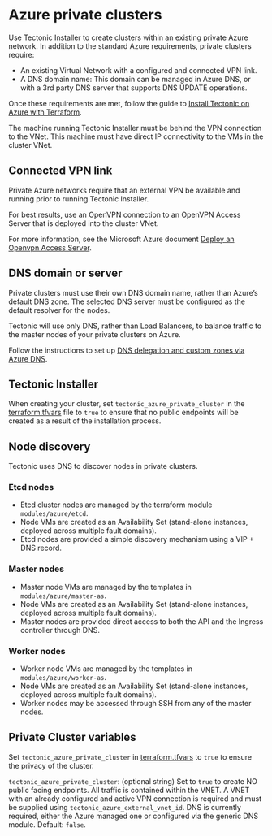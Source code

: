 # Azure private clusters

Use Tectonic Installer to create clusters within an existing private Azure network. In addition to the standard Azure requirements, private clusters require:
* An existing Virtual Network with a configured and connected VPN link.
* A DNS domain name: This domain can be managed in Azure DNS, or with a 3rd party DNS server that supports DNS UPDATE operations.

Once these requirements are met, follow the guide to [Install Tectonic on Azure with Terraform][azure-terraform].

The machine running Tectonic Installer must be behind the VPN connection to the VNet. This machine must have direct IP connectivity to the VMs in the cluster VNet.

## Connected VPN link

Private Azure networks require that an external VPN be available and running prior to running Tectonic Installer.

For best results, use an OpenVPN connection to an OpenVPN Access Server that is deployed into the cluster VNet.

For more information, see the Microsoft Azure document [Deploy an Openvpn Access Server][deploy-openvpn].

## DNS domain or server

Private clusters must use their own DNS domain name, rather than Azure’s default DNS zone. The selected DNS server must be configured as the default resolver for the nodes.

Tectonic will use only DNS, rather than Load Balancers, to balance traffic to the master nodes of your private clusters on Azure.

Follow the instructions to set up [DNS delegation and custom zones via Azure DNS][azure-dns].

## Tectonic Installer

When creating your cluster, set `tectonic_azure_private_cluster` in the [terraform.tfvars][terraform-tvars] file to `true` to ensure that no public endpoints will be created as a result of the installation process.

## Node discovery

Tectonic uses DNS to discover nodes in private clusters.

### Etcd nodes

* Etcd cluster nodes are managed by the terraform module `modules/azure/etcd`.
* Node VMs are created as an Availability Set (stand-alone instances, deployed across multiple fault domains).
* Etcd nodes are provided a simple discovery mechanism using a VIP + DNS record.

### Master nodes

* Master node VMs are managed by the templates in `modules/azure/master-as`.
* Node VMs are created as an Availability Set (stand-alone instances, deployed across multiple fault domains).
* Master nodes are provided direct access to both the API and the Ingress controller through DNS.

### Worker nodes

* Worker node VMs are managed by the templates in `modules/azure/worker-as`.
* Node VMs are created as an Availability Set (stand-alone instances, deployed across multiple fault domains).
* Worker nodes may be accessed through SSH from any of the master nodes.

## Private Cluster variables

Set `tectonic_azure_private_cluster` in [terraform.tfvars][terraform-tvars] to `true` to ensure the privacy of the cluster.

`tectonic_azure_private_cluster`: (optional string) Set to `true` to create NO public facing endpoints. All traffic is contained within the VNET. A VNET with an already configured and active VPN connection is required and must be supplied using `tectonic_azure_external_vnet_id`. DNS is currently required, either the Azure managed one or configured via the generic DNS module. Default: `false`.


[azure-dns]: azure-terraform.md#DNS
[azure-terraform]: azure-terraform.md
[deploy-openvpn]: https://azure.microsoft.com/en-us/resources/templates/openvpn-access-server-ubuntu/
[terraform-tvars]: https://github.com/coreos/tectonic-installer/tree/master/Documentation/variables/azure.md
